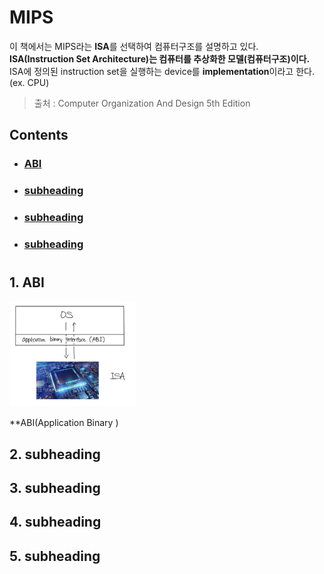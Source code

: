 # MIPS

이 책에서는 MIPS라는 **ISA**를 선택하여 컴퓨터구조를 설명하고 있다.    
**ISA(Instruction Set Architecture)는 컴퓨터를 추상화한 모델(컴퓨터구조)이다.**    
ISA에 정의된 instruction set을 실행하는 device를 **implementation**이라고 한다. (ex. CPU)    


> 출처 : Computer Organization And Design 5th Edition

## Contents		
* ### [ABI](#)      
* ### [subheading](#)      
* ### [subheading](#)      
* ### [subheading](#)      

#    

## 1. ABI

<img src="./img/ABI.jpeg" width="40%" alt="ABI">

**ABI(Application Binary )

## 2. subheading

## 3. subheading

## 4. subheading

## 5. subheading
